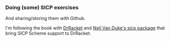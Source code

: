 ### Doing (some) SICP exercises

And sharing/storing them with Github.

I'm following the book with [DrRacket](http://www.racket-lang.org/) and [Neil Van Duke's sicp package](http://www.neilvandyke.org/racket-sicp/) that bring SICP Scheme support to DrRacket. 

